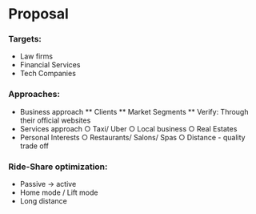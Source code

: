 # Proposal

### Targets:
* Law firms
* Financial Services
*	Tech Companies

### Approaches:
* Business approach
** Clients
** Market Segments
** Verify: Through their official websites
* Services approach
		○ Taxi/ Uber 
		○ Local business
		○ Real Estates
* Personal Interests
		○ Restaurants/ Salons/ Spas
		○ Distance - quality trade off

### Ride-Share optimization:
* Passive -> active
* Home mode / Lift mode
* Long distance 
